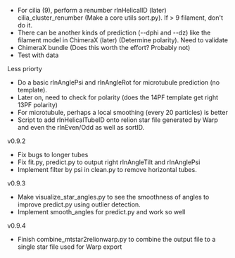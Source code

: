 - For cilia (9), perform a renumber rlnHelicalID (later) cilia_cluster_renumber (Make a core utils sort.py). If > 9 filament, don't do it.
- There can be another kinds of prediction (--dphi and --dz) like the filament model in ChimeraX (later) (Determine polarity). Need to validate
- ChimeraX bundle (Does this worth the effort? Probably not)
- Test with data

Less priorty
- Do a basic rlnAnglePsi and rlnAngleRot for microtubule prediction (no template).
- Later on, need to check for polarity (does the 14PF template get right 13PF polarity)
- For microtubule, perhaps a local smoothing (every 20 particles) is better
- Script to add rlnHelicalTubeID onto relion star file generated by Warp and even the rlnEven/Odd as well as sortID.

v0.9.2
 - Fix bugs to longer tubes
 - Fix fit.py, predict.py to output right rlnAngleTilt and rlnAnglePsi
 - Implement filter by psi in clean.py to remove horizontal tubes.
 
v0.9.3
 - Make visualize_star_angles.py to see the smoothness of angles to improve predict.py using outlier detection.
 - Implement smooth_angles for predict.py and work so well
 
v0.9.4
 - Finish combine_mtstar2relionwarp.py to combine the output file to a single star file used for Warp export
